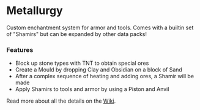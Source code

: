 # Metallurgy<!--$headerTitle--><!--$pmc:delete-->

Custom enchantment system for armor and tools. Comes with a builtin set of "Shamirs" but can be expanded by other data packs!<!--$pmc:headerSize-->

### Features
- Block up stone types with TNT to obtain special ores
- Create a Mould by dropping Clay and Obsidian on a block of Sand
- After a complex sequence of heating and adding ores, a Shamir will be made
- Apply Shamirs to tools and armor by using a Piston and Anvil

Read more about all the details on the [Wiki](https://wiki.gm4.co/Metallurgy).
